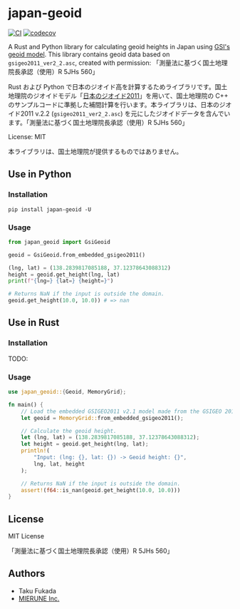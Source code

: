 # japan-geoid

[![CI](https://github.com/MIERUNE/japan-geoid/actions/workflows/maturin.yml/badge.svg)](https://github.com/MIERUNE/japan-geoid/actions/workflows/maturin.yml)
[![codecov](https://codecov.io/gh/MIERUNE/japan-geoid/graph/badge.svg?token=c9T2ayChfw)](https://codecov.io/gh/MIERUNE/japan-geoid)

A Rust and Python library for calculating geoid heights in Japan using [GSI's geoid model](https://fgd.gsi.go.jp/download/geoid.php). This library contains geoid data based on `gsigeo2011_ver2_2.asc`, created with permission: 「測量法に基づく国土地理院長承認（使用）R 5JHs 560」 

Rust および Python で日本のジオイド高を計算するためライブラリです。国土地理院のジオイドモデル「[日本のジオイド2011](https://fgd.gsi.go.jp/download/geoid.php)」を用いて、国土地理院の C++ のサンプルコードに準拠した補間計算を行います。本ライブラリは、日本のジオイド2011 v.2.2 (`gsigeo2011_ver2_2.asc`) を元にしたジオイドデータを含んでいます。「測量法に基づく国土地理院長承認（使用）R 5JHs 560」 

License: MIT

本ライブラリは、国土地理院が提供するものではありません。

## Use in Python

### Installation

```
pip install japan-geoid -U
```

### Usage

```python
from japan_geoid import GsiGeoid

geoid = GsiGeoid.from_embedded_gsigeo2011()

(lng, lat) = (138.2839817085188, 37.12378643088312)
height = geoid.get_height(lng, lat)
print(f"{lng=} {lat=} {height=}")

# Returns NaN if the input is outside the domain.
geoid.get_height(10.0, 10.0)) # => nan
```

## Use in Rust

### Installation

TODO:

### Usage

```rust
use japan_geoid::{Geoid, MemoryGrid};

fn main() {
    // Load the embedded GSIGEO2011 v2.1 model made from the GSIGEO 2011.
    let geoid = MemoryGrid::from_embedded_gsigeo2011();

    // Calculate the geoid height.
    let (lng, lat) = (138.2839817085188, 37.12378643088312);
    let height = geoid.get_height(lng, lat);
    println!(
        "Input: (lng: {}, lat: {}) -> Geoid height: {}",
        lng, lat, height
    );

    // Returns NaN if the input is outside the domain.
    assert!(f64::is_nan(geoid.get_height(10.0, 10.0)))
}
```

## License

MIT License

「測量法に基づく国土地理院長承認（使用）R 5JHs 560」

## Authors

- Taku Fukada
- [MIERUNE Inc.](https://www.mierune.co.jp/)
